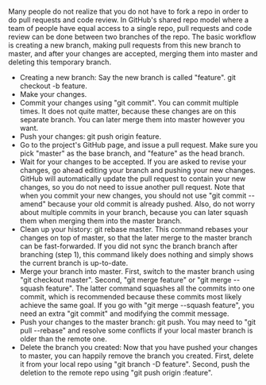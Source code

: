 Many people do not realize that you do not have to fork a repo in order to do pull requests and code review. In GitHub's shared repo model where a team of people have equal access to a single repo, pull requests and code review can be done between two branches of the repo. The basic workflow is creating a new branch, making pull requests from this new branch to master, and after your changes are accepted, merging them into master and deleting this temporary branch. 

- Creating a new branch: Say the new branch is called "feature". git checkout -b feature. 
- Make your changes. 
- Commit your changes using "git commit". You can commit multiple times. It does not quite matter, because these changes are on this separate branch. You can later merge them into master however you want. 
- Push your changes: git push origin feature. 
- Go to the project's GitHub page, and issue a pull request. Make sure you pick "master" as the base branch, and "feature" as the head branch. 
- Wait for your changes to be accepted. If you are asked to revise your changes, go ahead editing your branch and pushing your new changes. GitHub will automatically update the pull request to contain your new changes, so you do not need to issue another pull request. Note that when you commit your new changes, you should not use "git commit --amend" because your old commit is already pushed. Also, do not worry about multiple commits in your branch, because you can later squash them when merging them into the master branch. 
- Clean up your history: git rebase master. This command rebases your changes on top of master, so that the later merge to the master branch can be fast-forwarded. If you did not sync the branch branch after branching (step 1), this command likely does nothing and simply shows the current branch is up-to-date. 
- Merge your branch into master. First, switch to the master branch using "git checkout master". Second, "git merge feature" or "git merge --squash feature". The latter command squashes all the commits into one commit, which is recommended because these commits most likely achieve the same goal. If you go with "git merge --squash feature", you need an extra "git commit" and modifying the commit message. 
- Push your changes to the master branch: git push. You may need to "git pull --rebase" and resolve some conflicts if your local master branch is older than the remote one. 
- Delete the branch you created: Now that you have pushed your changes to master, you can happily remove the branch you created. First, delete it from your local repo using "git branch -D feature". Second, push the deletion to the remote repo using "git push origin :feature". 
